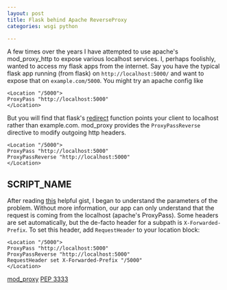 ```yaml
---
layout: post
title: Flask behind Apache ReverseProxy
categories: wsgi python

---
```

A few times over the years I have attempted to use apache's mod_proxy_http to expose various localhost services. I, perhaps foolishly, wanted to access my flask apps from the internet. Say you have the typical flask app running (from flask) on `http://localhost:5000/` and want to expose that on `example.com/5000`. You might try an apache config like

    <Location "/5000">
    ProxyPass "http://localhost:5000"
    </Location> 

But you will find that flask's [redirect](https://flask.palletsprojects.com/en/1.1.x/api/#flask.redirect) function points your client to localhost rather than example.com. mod_proxy provides the `ProxyPassReverse` directive to modify outgoing http headers.


    <Location "/5000">
    ProxyPass "http://localhost:5000"
    ProxyPassReverse "http://localhost:5000"
    </Location> 

## SCRIPT_NAME
After reading [this](https://gist.github.com/szul/68c9245dff2eb7e19d6c3b713ce37a09) helpful gist, I began to understand the parameters of the problem. Without more information, our app can only understand that the request is coming from the localhost (apache's ProxyPass). Some headers are set automatically, but the de-facto header for a subpath is `X-Forwarded-Prefix`. To set this header, add `RequestHeader` to your location block:

    <Location "/5000">
    ProxyPass "http://localhost:5000"
    ProxyPassReverse "http://localhost:5000"
    RequestHeader set X-Forwarded-Prefix "/5000"
    </Location> 


[mod_proxy](https://httpd.apache.org/docs/current/mod/mod_proxy.html)
[PEP 3333](https://www.python.org/dev/peps/pep-3333/#environ-variables)
